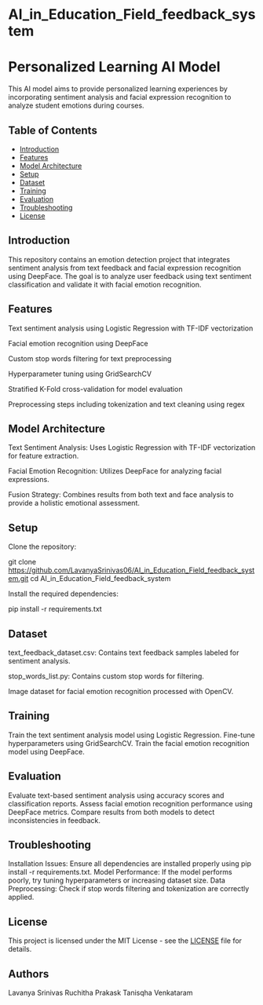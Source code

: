 # AI_in_Education_Field_feedback_system

# Personalized Learning AI Model

This AI model aims to provide personalized learning experiences by incorporating sentiment analysis and facial expression recognition to analyze student emotions during courses.

## Table of Contents

- [Introduction](#introduction)
- [Features](#features)
- [Model Architecture](#model-architecture)
- [Setup](#setup)
- [Dataset](#dataset)
- [Training](#training)
- [Evaluation](#evaluation)
- [Troubleshooting](#troubleshooting)
- [License](#license)



## Introduction

This repository contains an emotion detection project that integrates sentiment analysis from text feedback and facial expression recognition using DeepFace. The goal is to analyze user feedback using text sentiment classification and validate it with facial emotion recognition.

## Features

Text sentiment analysis using Logistic Regression with TF-IDF vectorization

Facial emotion recognition using DeepFace

Custom stop words filtering for text preprocessing

Hyperparameter tuning using GridSearchCV

Stratified K-Fold cross-validation for model evaluation

Preprocessing steps including tokenization and text cleaning using regex

## Model Architecture

Text Sentiment Analysis: Uses Logistic Regression with TF-IDF vectorization for feature extraction.

Facial Emotion Recognition: Utilizes DeepFace for analyzing facial expressions.

Fusion Strategy: Combines results from both text and face analysis to provide a holistic emotional assessment.

## Setup

Clone the repository:

git clone https://github.com/LavanyaSrinivas06/AI_in_Education_Field_feedback_system.git
cd AI_in_Education_Field_feedback_system

Install the required dependencies:

pip install -r requirements.txt

## Dataset

text_feedback_dataset.csv: Contains text feedback samples labeled for sentiment analysis.

stop_words_list.py: Contains custom stop words for filtering.

Image dataset for facial emotion recognition processed with OpenCV.

## Training
   
   Train the text sentiment analysis model using Logistic Regression.
   Fine-tune hyperparameters using GridSearchCV.
   Train the facial emotion recognition model using DeepFace.

## Evaluation

   Evaluate text-based sentiment analysis using accuracy scores and classification reports.
   Assess facial emotion recognition performance using DeepFace metrics.
   Compare results from both models to detect inconsistencies in feedback.

## Troubleshooting

   Installation Issues: Ensure all dependencies are installed properly using pip install -r requirements.txt.
   Model Performance: If the model performs poorly, try tuning hyperparameters or increasing dataset size.
   Data Preprocessing: Check if stop words filtering and tokenization are correctly applied.

## License
This project is licensed under the MIT License - see the [LICENSE](LICENSE) file for details.


## Authors

Lavanya Srinivas
Ruchitha Prakask
Tanisqha Venkataram


